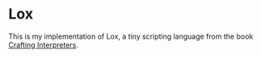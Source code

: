 # Lox

This is my implementation of Lox, a tiny scripting language from the book
[Crafting Interpreters](http://www.craftinginterpreters.com/).
